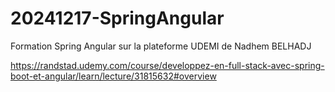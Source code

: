 # 20241217-SpringAngular
Formation Spring Angular sur la plateforme UDEMI de Nadhem BELHADJ

https://randstad.udemy.com/course/developpez-en-full-stack-avec-spring-boot-et-angular/learn/lecture/31815632#overview


